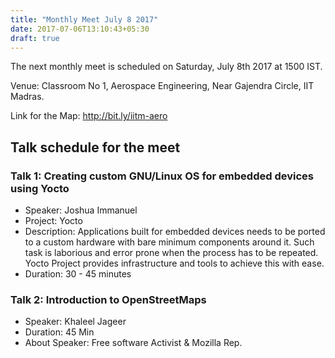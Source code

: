 ```yaml
---
title: "Monthly Meet July 8 2017"
date: 2017-07-06T13:10:43+05:30
draft: true
---
```



The next monthly meet is scheduled on Saturday, July 8th 2017 at 1500 IST.

Venue: Classroom No 1,
       Aerospace Engineering,
       Near Gajendra Circle,
       IIT Madras.

Link for the Map: http://bit.ly/iitm-aero


## Talk schedule for the meet


### Talk 1: Creating custom GNU/Linux OS for embedded devices using Yocto

* Speaker: Joshua Immanuel
* Project: Yocto
* Description: Applications built for embedded devices needs to be
ported to a custom hardware with bare minimum components around it.
Such task  is laborious and error prone when the process has to be
repeated. Yocto Project provides infrastructure and tools to achieve
this with ease.
* Duration: 30 - 45 minutes


### Talk 2: Introduction to OpenStreetMaps

* Speaker: Khaleel Jageer
* Duration: 45 Min
* About Speaker: Free software Activist & Mozilla Rep.

